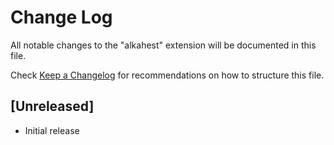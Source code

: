 # Change Log

All notable changes to the "alkahest" extension will be documented in this file.

Check [Keep a Changelog](http://keepachangelog.com/) for recommendations on how to structure this file.

## [Unreleased]

- Initial release